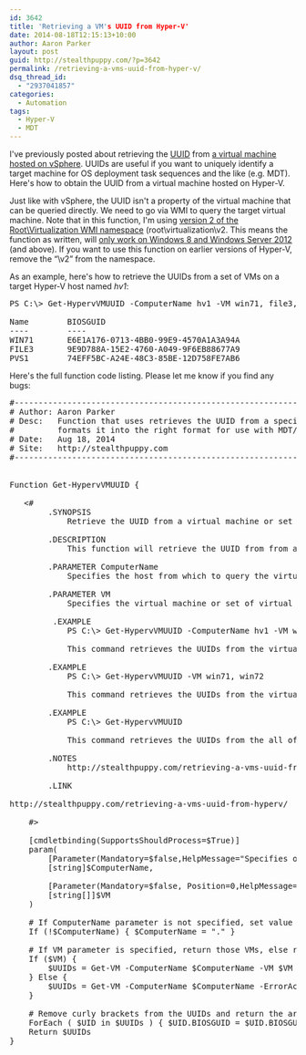 ```yaml
---
id: 3642
title: 'Retrieving a VM's UUID from Hyper-V'
date: 2014-08-18T12:15:13+10:00
author: Aaron Parker
layout: post
guid: http://stealthpuppy.com/?p=3642
permalink: /retrieving-a-vms-uuid-from-hyper-v/
dsq_thread_id:
  - "2937041857"
categories:
  - Automation
tags:
  - Hyper-V
  - MDT
---
```

I've previously posted about retrieving the [UUID](http://en.wikipedia.org/wiki/Universally_unique_identifier) from [a virtual machine hosted on vSphere](http://stealthpuppy.com/retrieving-a-vms-uuid-from-vsphere/). UUIDs are useful if you want to uniquely identify a target machine for OS deployment task sequences and the like (e.g. MDT). Here's how to obtain the UUID from a virtual machine hosted on Hyper-V.

Just like with vSphere, the UUID isn't a property of the virtual machine that can be queried directly. We need to go via WMI to query the target virtual machine. Note that in this function, I'm using [version 2 of the Root\Virtualization WMI namespace](http://blogs.msdn.com/b/virtual_pc_guy/archive/2012/05/30/the-v2-wmi-namespace-in-hyper-v-on-windows-8.aspx) (root\virtualization\v2. This means the function as written, will [only work on Windows 8 and Windows Server 2012](http://msdn.microsoft.com/en-us/library/hh850319(v=vs.85)) (and above). If you want to use this function on earlier versions of Hyper-V, remove the &#8220;\v2&#8221; from the namespace.

As an example, here's how to retrieve the UUIDs from a set of VMs on a target Hyper-V host named _hv1_:

<pre class="theme:powershell-ise toolbar:2 striped:false nums:false nums-toggle:false lang:ps decode:true ">PS C:\&gt; Get-HypervVMUUID -ComputerName hv1 -VM win71, file3, pvs1

Name		BIOSGUID
----		----
WIN71		E6E1A176-0713-4BB0-99E9-4570A1A3A94A 
FILE3		9E9D788A-15E2-4760-A049-9F6EB88677A9 
PVS1		74EFF5BC-A24E-48C3-85BE-12D758FE7AB6</pre>

Here's the full function code listing. Please let me know if you find any bugs:

<pre class="lang:ps decode:true " title="Get-HypervVMUUID">#---------------------------------------------------------------------------
# Author: Aaron Parker
# Desc:   Function that uses retrieves the UUID from a specified VM and
#         formats it into the right format for use with MDT/SCCM etc
# Date:   Aug 18, 2014
# Site:   http://stealthpuppy.com
#---------------------------------------------------------------------------
 

Function Get-HypervVMUUID {

   &lt;#
        .SYNOPSIS
            Retrieve the UUID from a virtual machine or set of virtual machines.
 
        .DESCRIPTION
            This function will retrieve the UUID from from a virtual machine or set of virtual machines from a Hyper-V host.
 
        .PARAMETER ComputerName
            Specifies the host from which to query the virtual machine or set of virtual machines.
 
        .PARAMETER VM
            Specifies the virtual machine or set of virtual machines (a comma delimited list) from which to obtain the UUID/s.
 
         .EXAMPLE
            PS C:\&gt; Get-HypervVMUUID -ComputerName hv1 -VM win71, win72
 
            This command retrieves the UUIDs from the virtual machines win71 and win72 from the host hv1.
 
        .EXAMPLE
            PS C:\&gt; Get-HypervVMUUID -VM win71, win72
 
            This command retrieves the UUIDs from the virtual machines win71 and win72 from the local host.
 
        .EXAMPLE
            PS C:\&gt; Get-HypervVMUUID
 
            This command retrieves the UUIDs from the all of the virtual machines on the local host.
 
        .NOTES
            http://stealthpuppy.com/retrieving-a-vms-uuid-from-hyperv/ for support information.
 
        .LINK
 
http://stealthpuppy.com/retrieving-a-vms-uuid-from-hyperv/
 
    #&gt;

    [cmdletbinding(SupportsShouldProcess=$True)]
    param(
        [Parameter(Mandatory=$false,HelpMessage="Specifies one or more Hyper-V hosts from which virtual machine UUIDs are to be retrieved. NetBIOS names, IP addresses, and fully-qualified domain names are allowable. The default is the local computer — use ""localhost"" or a dot (""."") to specify the local computer explicitly.")]
        [string]$ComputerName,

        [Parameter(Mandatory=$false, Position=0,HelpMessage="Specifies the virtual machine from which to retrieve the UUID.")]
        [string[]]$VM
    )

    # If ComputerName parameter is not specified, set value to the local host
    If (!$ComputerName) { $ComputerName = "." }

    # If VM parameter is specified, return those VMs, else return all VMs
    If ($VM) {
        $UUIDs = Get-VM -ComputerName $ComputerName -VM $VM -ErrorAction SilentlyContinue | Select-Object Name,@{Name="BIOSGUID";Expression={(Get-WmiObject -ComputerName $_.ComputerName -Namespace "root\virtualization\v2" -Class Msvm_VirtualSystemSettingData -Property BIOSGUID -Filter ("InstanceID = 'Microsoft:{0}'" -f $_.VMId.Guid)).BIOSGUID}}
    } Else {
        $UUIDs = Get-VM -ComputerName $ComputerName -ErrorAction SilentlyContinue | Select-Object Name,@{Name="BIOSGUID";Expression={(Get-WmiObject -ComputerName $_.ComputerName -Namespace "root\virtualization\v2" -Class Msvm_VirtualSystemSettingData -Property BIOSGUID -Filter ("InstanceID = 'Microsoft:{0}'" -f $_.VMId.Guid)).BIOSGUID}}
    }

    # Remove curly brackets from the UUIDs and return the array
    ForEach ( $UID in $UUIDs ) { $UID.BIOSGUID = $UID.BIOSGUID -replace "}"; $UID.BIOSGUID = $UID.BIOSGUID -replace "{" }
    Return $UUIDs
}</pre>

 